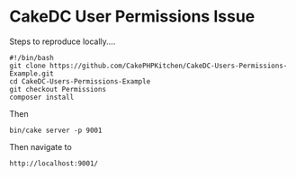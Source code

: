 # CakeDC User Permissions Issue

Steps to reproduce locally....

    #!/bin/bash
    git clone https://github.com/CakePHPKitchen/CakeDC-Users-Permissions-Example.git
    cd CakeDC-Users-Permissions-Example
    git checkout Permissions
    composer install

Then 

    bin/cake server -p 9001

Then navigate to 

    http://localhost:9001/
    